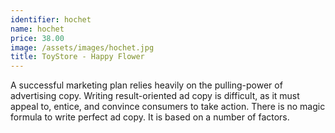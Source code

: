 ```yaml
---
identifier: hochet
name: hochet
price: 38.00
image: /assets/images/hochet.jpg
title: ToyStore - Happy Flower
---
```

A successful marketing plan relies heavily on the pulling-power of advertising copy. Writing result-oriented ad copy is difficult, as it must appeal to, entice, and convince consumers to take action. There is no magic formula to write perfect ad copy. It is based on a number of factors.
